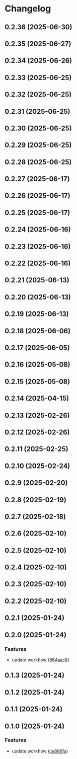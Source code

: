 # Changelog

## 0.2.36 (2025-06-30)

## 0.2.35 (2025-06-27)

## 0.2.34 (2025-06-26)

## 0.2.33 (2025-06-25)

## 0.2.32 (2025-06-25)

## 0.2.31 (2025-06-25)

## 0.2.30 (2025-06-25)

## 0.2.29 (2025-06-25)

## 0.2.28 (2025-06-25)

## 0.2.27 (2025-06-17)

## 0.2.26 (2025-06-17)

## 0.2.25 (2025-06-17)

## 0.2.24 (2025-06-16)

## 0.2.23 (2025-06-16)

## 0.2.22 (2025-06-16)

## 0.2.21 (2025-06-13)

## 0.2.20 (2025-06-13)

## 0.2.19 (2025-06-13)

## 0.2.18 (2025-06-06)

## 0.2.17 (2025-06-05)

## 0.2.16 (2025-05-08)

## 0.2.15 (2025-05-08)

## 0.2.14 (2025-04-15)

## 0.2.13 (2025-02-26)

## 0.2.12 (2025-02-26)

## 0.2.11 (2025-02-25)

## 0.2.10 (2025-02-24)

## 0.2.9 (2025-02-20)

## 0.2.8 (2025-02-19)

## 0.2.7 (2025-02-18)

## 0.2.6 (2025-02-10)

## 0.2.5 (2025-02-10)

## 0.2.4 (2025-02-10)

## 0.2.3 (2025-02-10)

## 0.2.2 (2025-02-10)

## 0.2.1 (2025-01-24)

## 0.2.0 (2025-01-24)

### Features

* update workflow ([864aac8](https://github.com/oondemand/fatura-personalizada-backend/commit/864aac8ad169ebf16f405bcbf5fc5af3eab3007a))

## 0.1.3 (2025-01-24)

## 0.1.2 (2025-01-24)

## 0.1.1 (2025-01-24)

## 0.1.0 (2025-01-24)

### Features

* update workflow ([ce886fa](https://github.com/oondemand/fatura-personalizada-backend/commit/ce886faaf83e7eda0a298407f78bd6d7bc31ea09))
